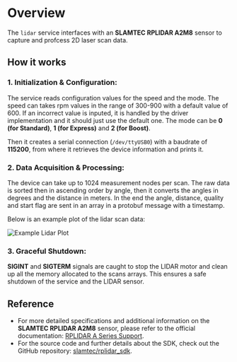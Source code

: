 # Overview
The `lidar` service interfaces with an **SLAMTEC RPLIDAR A2M8** sensor to capture and profcess 2D laser scan data.

## How it works

### 1. Initialization & Configuration:
The service reads configuration values for the speed and the mode. The speed can takes rpm values in the range of 300-900 with a default value of 600. If an incorrect value is inputed, it is handled by the driver implementation and it should just use the default one. The mode can be **0 (for Standard)**, **1 (for Express)** and **2 (for Boost)**.

Then it creates a serial connection (`/dev/ttyUSB0`) with a baudrate of **115200**, from where it retrieves the device information and prints it.

### 2. Data Acquisition & Processing:
The device can take up to 1024 measurement nodes per scan. The raw data is sorted then in ascending order by angle, then it converts the angles in degrees and the distance in meters. In the end the angle, distance, quality and start flag are sent in an array in a protobuf message with a timestamp.

Below is an example plot of the lidar scan data:

![Example Lidar Plot](https://github.com/user-attachments/assets/aefe9b98-3680-455a-ac48-151c46525291)

### 3. Graceful Shutdown:
**SIGINT** and **SIGTERM** signals are caught to stop the LIDAR motor and clean up all the memory allocated to the scans arrays. This ensures a safe shutdown of the service and the LIDAR sensor.

## Reference
- For more detailed specifications and additional information on the **SLAMTEC RPLIDAR A2M8** sensor, please refer to the official documentation: [RPLIDAR A Series Support](https://www.slamtec.com/en/Support#rplidar-a-series).
- For the source code and further details about the SDK, check out the GitHub repository: [slamtec/rplidar_sdk](https://github.com/slamtec/rplidar_sdk).
